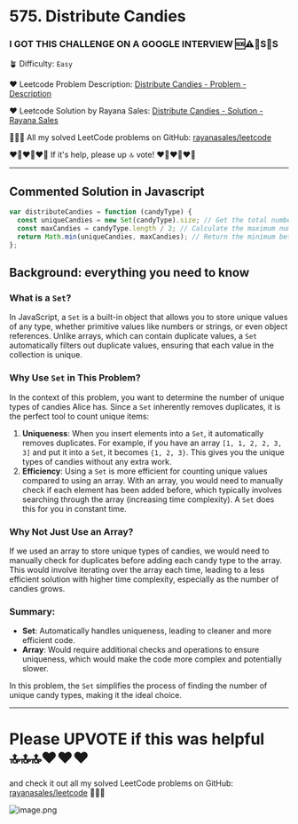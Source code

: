 # 575. Distribute Candies

### I GOT THIS CHALLENGE ON A GOOGLE INTERVIEW 🆘⚠️🚨S🛟S

🪴 Difficulty: `Easy`

❤️ Leetcode Problem Description: [Distribute Candies - Problem - Description](https://leetcode.com/problems/distribute-candies/description/)

❤️ Leetcode Solution by Rayana Sales: [Distribute Candies - Solution - Rayana Sales](https://leetcode.com/problems/distribute-candies/solutions/5640796/simple-beginner-friendly-575-distribute-candies/)

💁🏻‍♀️ All my solved LeetCode problems on GitHub: [rayanasales/leetcode](https://github.com/rayanasales/leetcode)

❤️‍🔥❤️‍🔥❤️‍🔥 If it's help, please up 🔝 vote! ❤️‍🔥❤️‍🔥❤️‍🔥

---

## Commented Solution in Javascript

```Javascript []
var distributeCandies = function (candyType) {
  const uniqueCandies = new Set(candyType).size; // Get the total number of unique candy types
  const maxCandies = candyType.length / 2; // Calculate the maximum number of candies Alice can eat, which is half the total number of candies
  return Math.min(uniqueCandies, maxCandies); // Return the minimum between the unique types and the maximum candies Alice can eat
};
```

## Background: everything you need to know

### What is a `Set`?

In JavaScript, a `Set` is a built-in object that allows you to store unique values of any type, whether primitive values like numbers or strings, or even object references. Unlike arrays, which can contain duplicate values, a `Set` automatically filters out duplicate values, ensuring that each value in the collection is unique.

### Why Use `Set` in This Problem?

In the context of this problem, you want to determine the number of unique types of candies Alice has. Since a `Set` inherently removes duplicates, it is the perfect tool to count unique items:

1. **Uniqueness**: When you insert elements into a `Set`, it automatically removes duplicates. For example, if you have an array `[1, 1, 2, 2, 3, 3]` and put it into a `Set`, it becomes `{1, 2, 3}`. This gives you the unique types of candies without any extra work.
2. **Efficiency**: Using a `Set` is more efficient for counting unique values compared to using an array. With an array, you would need to manually check if each element has been added before, which typically involves searching through the array (increasing time complexity). A `Set` does this for you in constant time.

### Why Not Just Use an Array?

If we used an array to store unique types of candies, we would need to manually check for duplicates before adding each candy type to the array. This would involve iterating over the array each time, leading to a less efficient solution with higher time complexity, especially as the number of candies grows.

### Summary:

- **Set**: Automatically handles uniqueness, leading to cleaner and more efficient code.
- **Array**: Would require additional checks and operations to ensure uniqueness, which would make the code more complex and potentially slower.

In this problem, the `Set` simplifies the process of finding the number of unique candy types, making it the ideal choice.

---

# Please UPVOTE if this was helpful 🔝🔝🔝❤️❤️❤️

and check it out all my solved LeetCode problems on GitHub: [rayanasales/leetcode](https://github.com/rayanasales/leetcode) 🤙😚🤘

![image.png](https://assets.leetcode.com/users/images/57bce3b1-56e2-4c20-9cdf-b61fef26b93b_1725494158.6252415.png)
